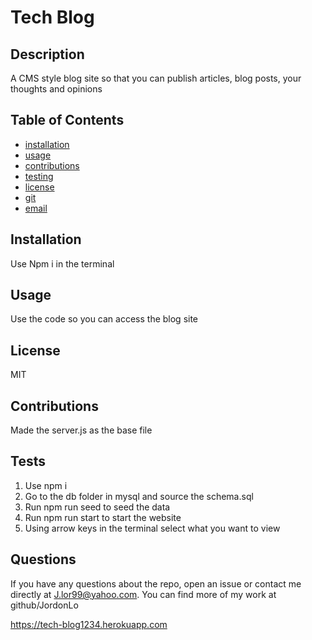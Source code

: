 # Tech Blog
  
  ## Description
  A CMS style blog site so that you can publish articles, blog posts, your thoughts and opinions
  
  ## Table of Contents
  * [installation](#installation)
  * [usage](#usage)
  * [contributions](#contributions)
  * [testing](#testing)
  * [license](#license)
  * [git](#git)
  * [email](#email)
  
  ## Installation
  Use Npm i in the terminal
  
  ## Usage
  Use the code so you can access the blog site

  ## License
  MIT

  ## Contributions
  Made the server.js as the base file

  ## Tests
  1. Use npm i
  2. Go to the db folder in mysql and source the schema.sql
  3. Run npm run seed to seed the data
  4. Run npm run start to start the website
  5. Using arrow keys in the terminal select what you want to view

  ## Questions
  If you have any questions about the repo, open an issue or contact me directly at J.lor99@yahoo.com. You can find more of my work at github/JordonLo
  
  https://tech-blog1234.herokuapp.com
